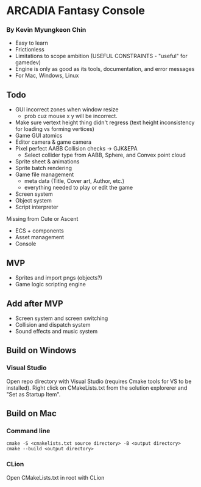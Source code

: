 # ARCADIA Fantasy Console
### By Kevin Myungkeon Chin

- Easy to learn
- Frictionless
- Limitations to scope ambition (USEFUL CONSTRAINTS - "useful" for gamedev)
- Engine is only as good as its tools, documentation, and error messages
- For Mac, Windows, Linux

## Todo

- GUI incorrect zones when window resize
  - prob cuz mouse x y will be incorrect.
- Make sure vertext height thing didn't regress (text height inconsistency for loading vs forming vertices)
- Game GUI atomics
- Editor camera & game camera
- Pixel perfect AABB Collision checks -> GJK&EPA
  - Select collider type from AABB, Sphere, and Convex point cloud
- Sprite sheet & animations
- Sprite batch rendering
- Game file management
  - meta data (Title, Cover art, Author, etc.)
  - everything needed to play or edit the game
- Screen system
- Object system
- Script interpreter

Missing from Cute or Ascent
- ECS + components
- Asset management
- Console


## MVP
- Sprites and import pngs (objects?)
- Game logic scripting engine

## Add after MVP
- Screen system and screen switching
- Collision and dispatch system
- Sound effects and music system


## Build on Windows

### Visual Studio
Open repo directory with Visual Studio (requires Cmake tools for VS to be installed).
Right click on CMakeLists.txt from the solution explorerer and "Set as Startup Item".


## Build on Mac

### Command line
```
cmake -S <cmakelists.txt source directory> -B <output directory>
cmake --build <output directory>
```
### CLion
Open CMakeLists.txt in root with CLion